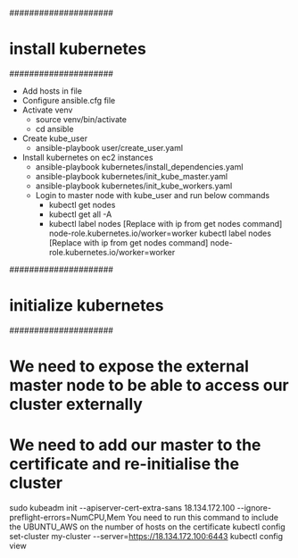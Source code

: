 
#####################
# install kubernetes
#####################
- Add hosts in file
- Configure ansible.cfg file
- Activate venv
    - source venv/bin/activate
    - cd ansible
- Create kube_user
    - ansible-playbook user/create_user.yaml
- Install kubernetes on ec2 instances
    - ansible-playbook kubernetes/install_dependencies.yaml
    - ansible-playbook kubernetes/init_kube_master.yaml
    - ansible-playbook kubernetes/init_kube_workers.yaml
    - Login to master node with kube_user and run below commands
      - kubectl get nodes
      - kubectl get all -A
      - kubectl label nodes [Replace with ip from get nodes command] node-role.kubernetes.io/worker=worker
        kubectl label nodes [Replace with ip from get nodes command] node-role.kubernetes.io/worker=worker

#####################
# initialize kubernetes
#####################
# We need to expose the external master node to be able to access our cluster externally
# We need to add our master to the certificate and re-initialise the cluster
sudo kubeadm init --apiserver-cert-extra-sans 18.134.172.100 --ignore-preflight-errors=NumCPU,Mem
You need to run this command to include the UBUNTU_AWS on the number of hosts on the certificate
kubectl config set-cluster my-cluster --server=https://18.134.172.100:6443
kubectl config view